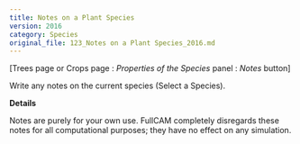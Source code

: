 ```yaml
---
title: Notes on a Plant Species
version: 2016
category: Species
original_file: 123_Notes on a Plant Species_2016.md
---
```


[Trees page or Crops page :
*Properties of the Species* panel : *Notes* button]

Write any notes on the current species (Select a
Species).

**Details**

Notes are purely for your own use. FullCAM completely disregards these
notes for all computational purposes; they have no effect on any
simulation.